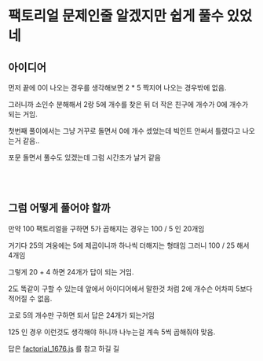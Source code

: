 # 팩토리얼 문제인줄 알겠지만 쉽게 풀수 있었네 

## 아이디어

먼저 끝에 0이 나오는 경우를 생각해보면 2 * 5 짝지어 나오는 경우밖에 없음.  

그러니까 소인수 분해해서 2랑 5에 개수를 찾은 뒤 더 작은 친구에 개수가 0에 개수가 되는 거임.  

첫번째 풀이에서는 그냥 거꾸로 돌면서 0에 개수 셌었는데 빅인트 안써서 틀렸다고 나오는거 같음..   

포문 돌면서 풀수도 있겠는데 그럼 시간초가 날거 같음  

  
<br />
<br />


## 그럼 어떻게 풀어야 할까

만약 100 팩토리얼을 구하면 5가 곱해지는 경우는 100 / 5 인 20개임   

거기다 25의 겨웅에는 5에 제곱이니까 하나씩 더해지는 형태임 그러니 100 / 25 해서 4개임  

그렇게 20 + 4 하면 24개가 답이 되는 거임. 

2도 똑같이 구할 수 있는데 앞에서 아이디어에서 말한것 처럼 2에 개수슨 어차피 5보다 적어질 수 없음.  

고로 5의 개수만 구하면 되서 답은 24개가 되는거임  

125 인 경우 이런것도 생각해야 하니까 나누는걸 계속 5씩 곱해줘야 맞음. 

답은 [factorial_1676.js](../factorial_1676.js) 를 참고 하길
길
